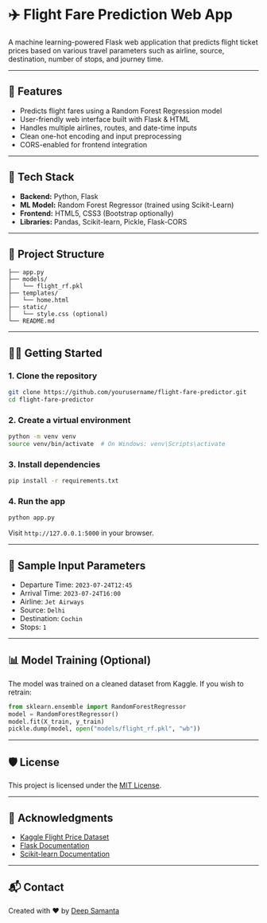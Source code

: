 
# ✈️ Flight Fare Prediction Web App

A machine learning-powered Flask web application that predicts flight ticket prices based on various travel parameters such as airline, source, destination, number of stops, and journey time.

---

## 🚀 Features

- Predicts flight fares using a Random Forest Regression model
- User-friendly web interface built with Flask & HTML
- Handles multiple airlines, routes, and date-time inputs
- Clean one-hot encoding and input preprocessing
- CORS-enabled for frontend integration

---

## 🧠 Tech Stack

- **Backend:** Python, Flask
- **ML Model:** Random Forest Regressor (trained using Scikit-Learn)
- **Frontend:** HTML5, CSS3 (Bootstrap optionally)
- **Libraries:** Pandas, Scikit-learn, Pickle, Flask-CORS

---

## 📁 Project Structure

```
├── app.py
├── models/
│   └── flight_rf.pkl
├── templates/
│   └── home.html
├── static/
│   └── style.css (optional)
└── README.md
```

---

## 🧑‍💻 Getting Started

### 1. Clone the repository

```bash
git clone https://github.com/yourusername/flight-fare-predictor.git
cd flight-fare-predictor
```

### 2. Create a virtual environment

```bash
python -m venv venv
source venv/bin/activate  # On Windows: venv\Scripts\activate
```

### 3. Install dependencies

```bash
pip install -r requirements.txt
```

### 4. Run the app

```bash
python app.py
```

Visit `http://127.0.0.1:5000` in your browser.

---

## 🧪 Sample Input Parameters

- Departure Time: `2023-07-24T12:45`
- Arrival Time: `2023-07-24T16:00`
- Airline: `Jet Airways`
- Source: `Delhi`
- Destination: `Cochin`
- Stops: `1`

---

## 📊 Model Training (Optional)

The model was trained on a cleaned dataset from Kaggle. If you wish to retrain:

```python
from sklearn.ensemble import RandomForestRegressor
model = RandomForestRegressor()
model.fit(X_train, y_train)
pickle.dump(model, open("models/flight_rf.pkl", "wb"))
```

---

## 🛡️ License

This project is licensed under the [MIT License](LICENSE).

---

## 🙌 Acknowledgments

- [Kaggle Flight Price Dataset](https://www.kaggle.com/datasets)
- [Flask Documentation](https://flask.palletsprojects.com/)
- [Scikit-learn Documentation](https://scikit-learn.org/)

---

## 📬 Contact

Created with ❤️ by [Deep Samanta](https://github.com/deep12112002)
